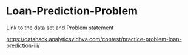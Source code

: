 # Loan-Prediction-Problem
Link to the data set and Problem statement

https://datahack.analyticsvidhya.com/contest/practice-problem-loan-prediction-iii/
